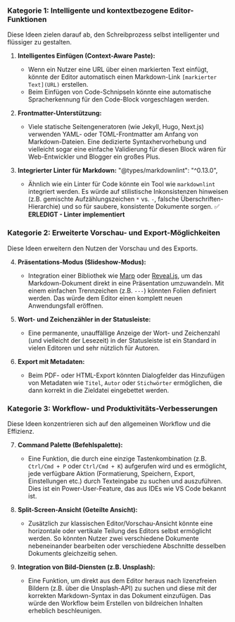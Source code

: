 ### Kategorie 1: Intelligente und kontextbezogene Editor-Funktionen

Diese Ideen zielen darauf ab, den Schreibprozess selbst intelligenter und flüssiger zu gestalten.

1.  **Intelligentes Einfügen (Context-Aware Paste):**
    *   Wenn ein Nutzer eine URL über einen markierten Text einfügt, könnte der Editor automatisch einen Markdown-Link `[markierter Text](URL)` erstellen.
    *   Beim Einfügen von Code-Schnipseln könnte eine automatische Spracherkennung für den Code-Block vorgeschlagen werden.

2.  **Frontmatter-Unterstützung:**
    *   Viele statische Seitengeneratoren (wie Jekyll, Hugo, Next.js) verwenden YAML- oder TOML-Frontmatter am Anfang von Markdown-Dateien. Eine dedizierte Syntaxhervorhebung und vielleicht sogar eine einfache Validierung für diesen Block wären für Web-Entwickler und Blogger ein großes Plus.

3.  **Integrierter Linter für Markdown:**
    "@types/markdownlint": "^0.13.0",
    *   Ähnlich wie ein Linter für Code könnte ein Tool wie `markdownlint` integriert werden. Es würde auf stilistische Inkonsistenzen hinweisen (z.B. gemischte Aufzählungszeichen `*` vs. `-`, falsche Überschriften-Hierarchie) und so für saubere, konsistente Dokumente sorgen. ✅ **ERLEDIGT - Linter implementiert**

### Kategorie 2: Erweiterte Vorschau- und Export-Möglichkeiten

Diese Ideen erweitern den Nutzen der Vorschau und des Exports.

4.  **Präsentations-Modus (Slideshow-Modus):**
    *   Integration einer Bibliothek wie [Marp](https://marp.app/) oder [Reveal.js](https://revealjs.com/), um das Markdown-Dokument direkt in eine Präsentation umzuwandeln. Mit einem einfachen Trennzeichen (z.B. `---`) könnten Folien definiert werden. Das würde dem Editor einen komplett neuen Anwendungsfall eröffnen.

5.  **Wort- und Zeichenzähler in der Statusleiste:**
    *   Eine permanente, unauffällige Anzeige der Wort- und Zeichenzahl (und vielleicht der Lesezeit) in der Statusleiste ist ein Standard in vielen Editoren und sehr nützlich für Autoren.

6.  **Export mit Metadaten:**
    *   Beim PDF- oder HTML-Export könnten Dialogfelder das Hinzufügen von Metadaten wie `Titel`, `Autor` oder `Stichwörter` ermöglichen, die dann korrekt in die Zieldatei eingebettet werden.

### Kategorie 3: Workflow- und Produktivitäts-Verbesserungen

Diese Ideen konzentrieren sich auf den allgemeinen Workflow und die Effizienz.

7.  **Command Palette (Befehlspalette):**
    *   Eine Funktion, die durch eine einzige Tastenkombination (z.B. `Ctrl/Cmd + P` oder `Ctrl/Cmd + K`) aufgerufen wird und es ermöglicht, jede verfügbare Aktion (Formatierung, Speichern, Export, Einstellungen etc.) durch Texteingabe zu suchen und auszuführen. Dies ist ein Power-User-Feature, das aus IDEs wie VS Code bekannt ist.

8.  **Split-Screen-Ansicht (Geteilte Ansicht):**
    *   Zusätzlich zur klassischen Editor/Vorschau-Ansicht könnte eine horizontale oder vertikale Teilung des Editors selbst ermöglicht werden. So könnten Nutzer zwei verschiedene Dokumente nebeneinander bearbeiten oder verschiedene Abschnitte desselben Dokuments gleichzeitig sehen.

9.  **Integration von Bild-Diensten (z.B. Unsplash):**
    *   Eine Funktion, um direkt aus dem Editor heraus nach lizenzfreien Bildern (z.B. über die Unsplash-API) zu suchen und diese mit der korrekten Markdown-Syntax in das Dokument einzufügen. Das würde den Workflow beim Erstellen von bildreichen Inhalten erheblich beschleunigen.
